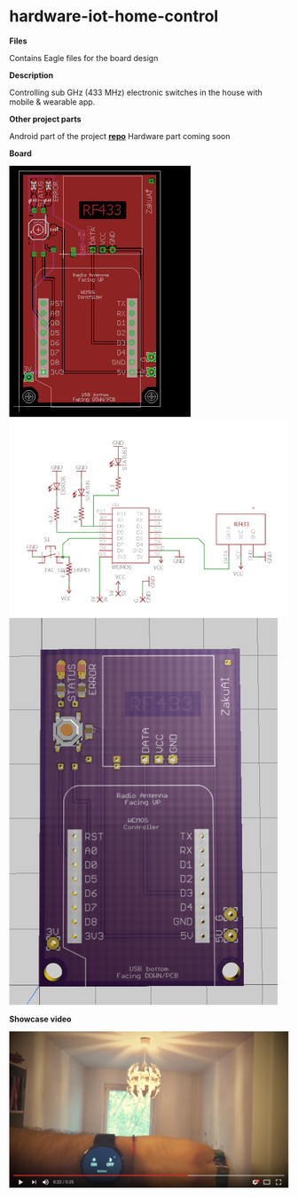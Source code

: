 # hardware-iot-home-control

**Files**

Contains Eagle files for the board design

**Description**

Controlling sub GHz (433 MHz) electronic switches in the house with mobile &amp; wearable app.

**Other project parts**

Android part of the project [**repo**](https://github.com/bernardpletikosa/android-iot-home-control)
Hardware part coming soon

**Board**

[![Showcase](iot-hardware-1.PNG)](iot-hardware-1.PNG "Home Ctrl showcase")
[![Showcase](iot-hardware-2.PNG)](iot-hardware-2.PNG "Home Ctrl showcase")
[![Showcase](iot-hardware-3.PNG)](iot-hardware-3.PNG "Home Ctrl showcase")

**Showcase video**

[![Showcase](video_tmb.png)](https://youtu.be/a7YZduo_jgk "Home Ctrl showcase")


